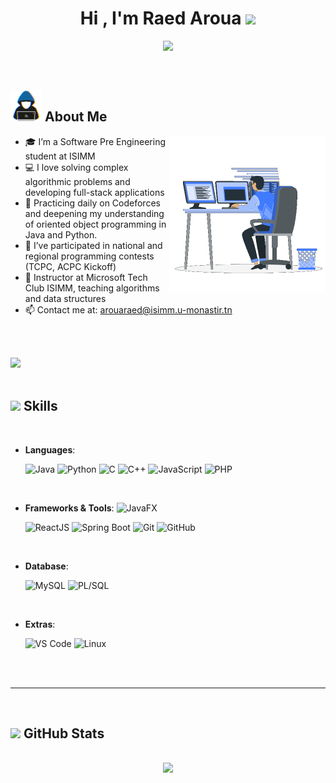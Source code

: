 <h1 align="center"><b>Hi , I'm Raed Aroua</b> <img src="https://media.giphy.com/media/hvRJCLFzcasrR4ia7z/giphy.gif" width="35"></h1>

<p align="center">
  <a href="https://github.com/DenverCoder1/readme-typing-svg"><img src="https://readme-typing-svg.herokuapp.com?font=Time+New+Roman&color=cyan&size=25&center=true&vCenter=true&width=600&height=100&lines=Software+Engineering+Student;Competitive+Programmer;Full-Stack+Developer;Tech+Enthusiast;Always+Learning..."></a>
</p>

<br>

## <picture><img src = "https://github.com/0xAbdulKhalid/0xAbdulKhalid/raw/main/assets/mdImages/about_me.gif" width = 50px></picture> **About Me**

<picture> <img align="right" src="https://github.com/0xAbdulKhalid/0xAbdulKhalid/raw/main/assets/mdImages/Right_Side.gif" width = 250px></picture>

- 🎓 I’m a Software Pre Engineering student at ISIMM
- 💻 I love solving complex algorithmic problems and developing full-stack applications
- 🌱 Practicing daily on Codeforces and deepening my understanding of oriented object programming in Java and Python.
- 🚀 I’ve participated in national and regional programming contests (TCPC, ACPC Kickoff)
- 🧠 Instructor at Microsoft Tech Club ISIMM, teaching algorithms and data structures
- 📫 Contact me at: [arouaraed@isimm.u-monastir.tn](mailto:arouaraed@isimm.u-monastir.tn)

<br><br>

<img src="https://user-images.githubusercontent.com/73097560/115834477-dbab4500-a447-11eb-908a-139a6edaec5c.gif"><br><br>

## <img src="https://media2.giphy.com/media/QssGEmpkyEOhBCb7e1/giphy.gif" width ="25"><b> Skills</b>
<br>

<p align="center">

- **Languages**:

    ![Java](https://img.shields.io/badge/Java-%23ED8B00.svg?style=for-the-badge&logo=java&logoColor=white)
    ![Python](https://img.shields.io/badge/Python-%2314354C.svg?style=for-the-badge&logo=python&logoColor=white)
    ![C](https://img.shields.io/badge/C-%2300599C.svg?style=for-the-badge&logo=c&logoColor=white)
    ![C++](https://img.shields.io/badge/C++-%2300599C.svg?style=for-the-badge&logo=c%2B%2B&logoColor=white)
    ![JavaScript](https://img.shields.io/badge/JavaScript-%23F7DF1E.svg?style=for-the-badge&logo=javascript&logoColor=black)
    ![PHP](https://img.shields.io/badge/PHP-%23777BB4.svg?style=for-the-badge&logo=php&logoColor=white)

<br>

- **Frameworks & Tools**:
    ![JavaFX](https://img.shields.io/badge/JavaFX-0095D5?style=for-the-badge&logo=java&logoColor=white)
    
    ![ReactJS](https://img.shields.io/badge/React-%2320232a.svg?style=for-the-badge&logo=react&logoColor=%2361DAFB)
    ![Spring Boot](https://img.shields.io/badge/Spring%20Boot-6DB33F?style=for-the-badge&logo=spring-boot&logoColor=white)
    ![Git](https://img.shields.io/badge/git-%23F05033.svg?style=for-the-badge&logo=git&logoColor=white)
    ![GitHub](https://img.shields.io/badge/github-%23121011.svg?style=for-the-badge&logo=github&logoColor=white)

<br>

- **Database**:

    ![MySQL](https://img.shields.io/badge/MySQL-%2300f.svg?style=for-the-badge&logo=mysql&logoColor=white)
    ![PL/SQL](https://img.shields.io/badge/PL--SQL-F80000?style=for-the-badge&logo=oracle&logoColor=white)

<br>

- **Extras**:

    ![VS Code](https://img.shields.io/badge/VS%20Code-0078D4.svg?style=for-the-badge&logo=visual-studio-code&logoColor=white)
    ![Linux](https://img.shields.io/badge/Linux-FCC624?style=for-the-badge&logo=linux&logoColor=black)

</p>

<br>
<br>

-----

<br>

## <img src="https://media.giphy.com/media/iY8CRBdQXODJSCERIr/giphy.gif" width="35"><b> GitHub Stats </b>
<br>

<div align="center">

<a href="https://github.com/arouaraed">
  <img src="https://github-readme-stats.vercel.app/api?username=arouaraed&include_all_commits=true&count_private=true&show_icons=true&line_height=20&title_color=cyan&icon_color=cyan&text_color=white&bg_color=0,000000,130F40" width="450"/>
  <img src="https://github-readme-stats.vercel.app/api/top-langs?username=arouaraed&show_icons=true&locale=en&layout=compact&line_height=20&title_color=cyan&icon_col
